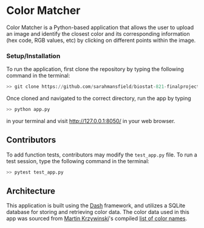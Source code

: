 # Color Matcher

Color Matcher is a Python-based application that allows the user to upload an image and identify the closest color and its corresponding information (hex code, RGB values, etc) by clicking on different points within the image.

### Setup/Installation

To run the application, first clone the repository by typing the following command in the terminal:
```python
>> git clone https://github.com/sarahmansfield/biostat-821-finalproject.git
```
Once cloned and navigated to the correct directory, run the app by typing 
```python
>> python app.py
```
in your terminal and
visit http://127.0.0.1:8050/ in your web browser.

## Contributors

To add function tests, contributors may modify the `test_app.py` file.
To run a test session, type the following command in the terminal:
```python
>> pytest test_app.py
```

## Architecture

This application is built using the [Dash](https://plotly.com/dash/) framework, and utilizes a SQLite database for storing and retrieving color data. The color data used in this app was sourced from [Martin Krzywinski](http://mkweb.bcgsc.ca/)'s compiled [list of color names](http://mkweb.bcgsc.ca/colornames/).
